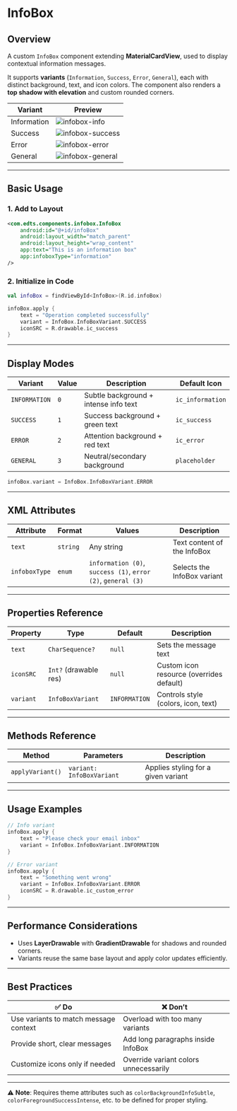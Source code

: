 # InfoBox

## Overview
A custom `InfoBox` component extending **MaterialCardView**, used to display contextual information messages.  

It supports **variants** (`Information`, `Success`, `Error`, `General`), each with distinct background, text, and icon colors. The component also renders a **top shadow with elevation** and custom rounded corners.

| Variant     | Preview                    |
|-------------|----------------------------|
| Information | ![infobox-info](https://res.cloudinary.com/dpdbzlnhr/image/upload/c_scale,w_400/v1759229997/Screenshot_2025-09-30_at_17.59.30_jr5gqt.png)       |
| Success     | ![infobox-success](https://res.cloudinary.com/dpdbzlnhr/image/upload/c_scale,w_400/v1759229996/Screenshot_2025-09-30_at_17.59.18_w6vszx.png)    |
| Error       | ![infobox-error](https://res.cloudinary.com/dpdbzlnhr/image/upload/c_scale,w_400/v1759229996/Screenshot_2025-09-30_at_17.59.09_hls9tf.png)      |
| General     | ![infobox-general](https://res.cloudinary.com/dpdbzlnhr/image/upload/c_scale,w_400/v1759229997/Screenshot_2025-09-30_at_17.59.39_wcabin.png)    |

---

## Basic Usage

### 1. Add to Layout

```xml
<com.edts.components.infobox.InfoBox
    android:id="@+id/infoBox"
    android:layout_width="match_parent"
    android:layout_height="wrap_content"
    app:text="This is an information box"
    app:infoboxType="information"
/>
```

### 2. Initialize in Code

```kotlin
val infoBox = findViewById<InfoBox>(R.id.infoBox)

infoBox.apply {
    text = "Operation completed successfully"
    variant = InfoBox.InfoBoxVariant.SUCCESS
    iconSRC = R.drawable.ic_success
}
```

---

## Display Modes

| Variant | Value | Description | Default Icon |
| ------- | ----- | ----------- | ------------- |
| `INFORMATION` | `0` | Subtle background + intense info text | `ic_information` |
| `SUCCESS` | `1` | Success background + green text | `ic_success` |
| `ERROR` | `2` | Attention background + red text | `ic_error` |
| `GENERAL` | `3` | Neutral/secondary background | `placeholder` |

```kotlin
infoBox.variant = InfoBox.InfoBoxVariant.ERROR
```

---

## XML Attributes

| Attribute | Format | Values | Description |
| --------- | ------ | ------ | ----------- |
| `text` | `string` | Any string | Text content of the InfoBox |
| `infoboxType` | `enum` | `information (0)`, `success (1)`, `error (2)`, `general (3)` | Selects the InfoBox variant |

---

## Properties Reference

| Property | Type | Default | Description |
| -------- | ---- | ------- | ----------- |
| `text` | `CharSequence?` | `null` | Sets the message text |
| `iconSRC` | `Int?` (drawable res) | `null` | Custom icon resource (overrides default) |
| `variant` | `InfoBoxVariant` | `INFORMATION` | Controls style (colors, icon, text) |

---

## Methods Reference

| Method | Parameters | Description |
| ------ | --------- | ----------- |
| `applyVariant()` | `variant: InfoBoxVariant` | Applies styling for a given variant |

---

## Usage Examples

```kotlin
// Info variant
infoBox.apply {
    text = "Please check your email inbox"
    variant = InfoBox.InfoBoxVariant.INFORMATION
}

// Error variant
infoBox.apply {
    text = "Something went wrong"
    variant = InfoBox.InfoBoxVariant.ERROR
    iconSRC = R.drawable.ic_custom_error
}
```

---

## Performance Considerations
- Uses **LayerDrawable** with **GradientDrawable** for shadows and rounded corners.  
- Variants reuse the same base layout and apply color updates efficiently.  

---

## Best Practices

| ✅ Do | ❌ Don’t |
| ----- | ------- |
| Use variants to match message context | Overload with too many variants |
| Provide short, clear messages | Add long paragraphs inside InfoBox |
| Customize icons only if needed | Override variant colors unnecessarily |

---

⚠️ **Note**: Requires theme attributes such as `colorBackgroundInfoSubtle`, `colorForegroundSuccessIntense`, etc. to be defined for proper styling.
